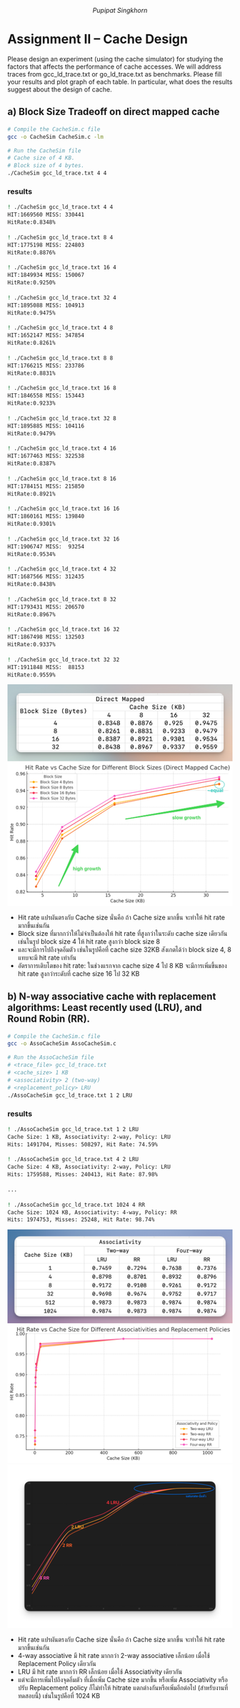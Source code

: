 $$Pupipat\ Singkhorn$$
# Assignment II – Cache Design

Please design an experiment (using the cache simulator) for studying the factors that affects the performance of cache accesses. We will address traces from gcc_ld_trace.txt or go_ld_trace.txt as benchmarks. Please fill your results and plot graph of each table. In particular, what does the results suggest about the design of cache.

## a) Block Size Tradeoff on direct mapped cache

```bash
# Compile the CacheSim.c file
gcc -o CacheSim CacheSim.c -lm
```
```bash
# Run the CacheSim file
# Cache size of 4 KB.
# Block size of 4 bytes.
./CacheSim gcc_ld_trace.txt 4 4
```

### results
```bash
! ./CacheSim gcc_ld_trace.txt 4 4
HIT:1669560 MISS: 330441
HitRate:0.8348%

! ./CacheSim gcc_ld_trace.txt 8 4
HIT:1775198 MISS: 224803
HitRate:0.8876%

! ./CacheSim gcc_ld_trace.txt 16 4
HIT:1849934 MISS: 150067
HitRate:0.9250%

! ./CacheSim gcc_ld_trace.txt 32 4
HIT:1895088 MISS: 104913
HitRate:0.9475%

! ./CacheSim gcc_ld_trace.txt 4 8
HIT:1652147 MISS: 347854
HitRate:0.8261%

! ./CacheSim gcc_ld_trace.txt 8 8
HIT:1766215 MISS: 233786
HitRate:0.8831%

! ./CacheSim gcc_ld_trace.txt 16 8
HIT:1846558 MISS: 153443
HitRate:0.9233%

! ./CacheSim gcc_ld_trace.txt 32 8
HIT:1895885 MISS: 104116
HitRate:0.9479%

! ./CacheSim gcc_ld_trace.txt 4 16
HIT:1677463 MISS: 322538
HitRate:0.8387%

! ./CacheSim gcc_ld_trace.txt 8 16
HIT:1784151 MISS: 215850
HitRate:0.8921%

! ./CacheSim gcc_ld_trace.txt 16 16
HIT:1860161 MISS: 139840
HitRate:0.9301%

! ./CacheSim gcc_ld_trace.txt 32 16
HIT:1906747 MISS:  93254
HitRate:0.9534%

! ./CacheSim gcc_ld_trace.txt 4 32
HIT:1687566 MISS: 312435
HitRate:0.8438%

! ./CacheSim gcc_ld_trace.txt 8 32
HIT:1793431 MISS: 206570
HitRate:0.8967%

! ./CacheSim gcc_ld_trace.txt 16 32
HIT:1867498 MISS: 132503
HitRate:0.9337%

! ./CacheSim gcc_ld_trace.txt 32 32
HIT:1911848 MISS:  88153
HitRate:0.9559%
```
![tablea](table-a.png)
![grapha](graph-a.png)

- Hit rate แปรผันตรงกับ Cache size นั่นคือ ถ้า Cache size มากขึ้น จะทำให้ hit rate มากขึ้นเช่นกัน
- Block size ที่มากกว่าให้ไม่จำเป็นต้องให้ hit rate ที่สูงกว่าในระดับ cache size เดียวกัน เช่นในรูป block size 4 ให้ hit rate สูงกว่า block size 8
- และจะมีการไปถึงจุดอิ่มตัว เช่นในรูปคือที่ cache size 32KB สังเกตได้ว่า block size 4, 8 แทบจะมี hit rate เท่ากัน
- อัตราการเติบโตของ hit rate: ในช่วงแรกจาก cache size 4 ไป 8 KB จะมีการเพิ่มขึ้นของ hit rate สูงกว่าระดับที่ cache size 16 ไป 32 KB

## b) N-way associative cache with replacement algorithms: Least recently used (LRU), and Round Robin (RR).

```bash
# Compile the CacheSim.c file
gcc -o AssoCacheSim AssoCacheSim.c
```
```bash
# Run the AssoCacheSim file
# <trace_file> gcc_ld_trace.txt
# <cache_size> 1 KB
# <associativity> 2 (two-way)
# <replacement_policy> LRU
./AssoCacheSim gcc_ld_trace.txt 1 2 LRU
```
### results
```bash
! ./AssoCacheSim gcc_ld_trace.txt 1 2 LRU
Cache Size: 1 KB, Associativity: 2-way, Policy: LRU
Hits: 1491704, Misses: 508297, Hit Rate: 74.59%

! ./AssoCacheSim gcc_ld_trace.txt 4 2 LRU
Cache Size: 4 KB, Associativity: 2-way, Policy: LRU
Hits: 1759588, Misses: 240413, Hit Rate: 87.98%

...

! ./AssoCacheSim gcc_ld_trace.txt 1024 4 RR
Cache Size: 1024 KB, Associativity: 4-way, Policy: RR
Hits: 1974753, Misses: 25248, Hit Rate: 98.74%
```
![tableb](table-b.png)
![graphb](graph-b.png)
![graphb2](graph-b-2.png)

- Hit rate แปรผันตรงกับ Cache size นั่นคือ ถ้า Cache size มากขึ้น จะทำให้ hit rate มากขึ้นเช่นกัน
- 4-way associative มี hit rate มากกว่า 2-way associative เล็กน้อย เมื่อใช้ Replacement Policy เดียวกัน
- LRU มี hit rate มากกว่า RR เล็กน้อย เมื่อใช้ Associativity เดียวกัน
- แต่จะมีการเพิ่มไปถึงจุดอิ่มตัว ที่เมื่อเพิ่ม Cache size มากขึ้น หรือเพิ่ม Associativity หรือปรับ Replacement policy ก็ไม่ทำให้ hitrate แตกต่างกันหรือเพิ่มอีกต่อไป (สำหรับงานที่ทดสอบนี้) เช่นในรูปคือที่ 1024 KB
